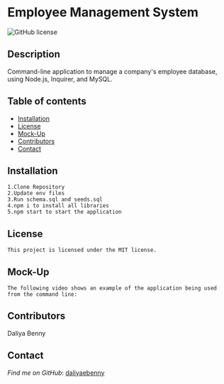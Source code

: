 # Employee Management System
  ![GitHub license](https://img.shields.io/badge/license-MIT-blue.svg) 

  ## Description 
  Command-line application to manage a company's employee database, using Node.js, Inquirer, and MySQL.

  ## Table of contents 

   * [Installation](#installation)    
   * [License](#license)    
   * [Mock-Up](#Mock-Up)    
   * [Contributors](#contributors)    
   * [Contact](#contact)

  ## Installation
    1.Clone Repository 
    2.Update env files 
    3.Run schema.sql and seeds.sql
    4.npm i to install all libraries 
    5.npm start to start the application
  ## License
    This project is licensed under the MIT license.
  ## Mock-Up
    The following video shows an example of the application being used from the command line:
  ## Contributors
  Daliya Benny    
  ## Contact
  *Find me on GitHub*: [daliyaebenny](https://github.com/daliyaebenny)    
 
  
